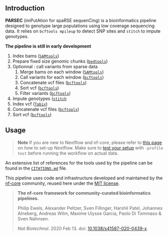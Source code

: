 ## Introduction

**PARSEC** (imPutAtion for spaRSE sequenCing) is a bioinformatics pipeline designed to genotype large populations using low coverage sequencing data.
It relies on `bcftools mpileup` to detect SNP sites and `stitch` to impute genotypes.

**The pipeline is still in early development**

<!-- TODO nf-core: Include a figure that guides the user through the major workflow steps. Many nf-core
     workflows use the "tube map" design for that. See https://nf-co.re/docs/contributing/design_guidelines#examples for examples.   -->

1. Index bams ([`SAMtools`](https://sourceforge.net/projects/samtools/files/samtools/))
2. Prepare fixed size genomic chunks ([`bedtools`](https://github.com/arq5x/bedtools2/))
3. Optionnal : call variants from sparse data
   1. Merge bams on each window ([`SAMtools`](https://sourceforge.net/projects/samtools/files/samtools/))
   2. Call variants for each window ([`bcftools`](http://www.htslib.org/download/))
   3. Concatenate vcf files ([`bcftools`](http://www.htslib.org/download/))
   4. Sort vcf ([`bcftools`](http://www.htslib.org/download/))
   5. Filter variants  ([`bcftools`](http://www.htslib.org/download/))
6. Impute genotypes ([`stitch`](https://github.com/rwdavies/STITCH)
7. Index vcf ([`Tabix`](http://www.htslib.org/doc/tabix.html))
8. Concatenate vcf files  ([`bcftools`](http://www.htslib.org/download/))
9. Sort vcf  ([`bcftools`](http://www.htslib.org/download/))


## Usage

> **Note**
> If you are new to Nextflow and nf-core, please refer to [this page](https://nf-co.re/docs/usage/installation) on how
> to set-up Nextflow. Make sure to [test your setup](https://nf-co.re/docs/usage/introduction#how-to-run-a-pipeline)
> with `-profile test` before running the workflow on actual data.

<!-- TODO nf-core: Describe the minimum required steps to execute the pipeline, e.g. how to prepare samplesheets.
     Explain what rows and columns represent. For instance (please edit as appropriate):

Imputation requires a list of variant positions supplied as a vcf (no sample information is needed).
This list can be generated by the pipeline using the calling subworflow or supplied by the user using the `--known_variants` option.

Here is a typical of the pipeline with the avaialble options : 

```bash
nextflow run nf/sparse \
   -profile <docker/singularity/.../institute> \
   --bam "/path/to/data/*.bam" \
   --fasta genome.fa \
	--fai genome.fa.fai \
	--genome_bed genome.bed \
	--genome_sizes genome.sizes.txt  \
	--window_size 1000000 \
	--npop 10 \
	--ngen 100 \
	--buffer_size 100000 \
   --outdir <OUTDIR>
```

> **Warning:**
> Please provide pipeline parameters via the CLI or Nextflow `-params-file` option. Custom config files including those
> provided by the `-c` Nextflow option can be used to provide any configuration _**except for parameters**_;
> see [docs](https://nf-co.re/usage/configuration#custom-configuration-files).

## Credits

PARSEC was originally written in INRAE [GenPhyse](https://genphyse.toulouse.inra.fr/) by Cervin Guyomar.

## Contributions and Support

If you would like to contribute to this pipeline, please see the [contributing guidelines](.github/CONTRIBUTING.md).

## Citations

<!-- TODO nf-core: Add citation for pipeline after first release. Uncomment lines below and update Zenodo doi and badge at the top of this file. -->
<!-- If you use  nf/sparse for your analysis, please cite it using the following doi: [10.5281/zenodo.XXXXXX](https://doi.org/10.5281/zenodo.XXXXXX) -->

<!-- TODO nf-core: Add bibliography of tools and data used in your pipeline -->

An extensive list of references for the tools used by the pipeline can be found in the [`CITATIONS.md`](CITATIONS.md) file.

This pipeline uses code and infrastructure developed and maintained by the [nf-core](https://nf-co.re) community, reused here under the [MIT license](https://github.com/nf-core/tools/blob/master/LICENSE).

> **The nf-core framework for community-curated bioinformatics pipelines.**
>
> Philip Ewels, Alexander Peltzer, Sven Fillinger, Harshil Patel, Johannes Alneberg, Andreas Wilm, Maxime Ulysse Garcia, Paolo Di Tommaso & Sven Nahnsen.
>
> _Nat Biotechnol._ 2020 Feb 13. doi: [10.1038/s41587-020-0439-x](https://dx.doi.org/10.1038/s41587-020-0439-x).
